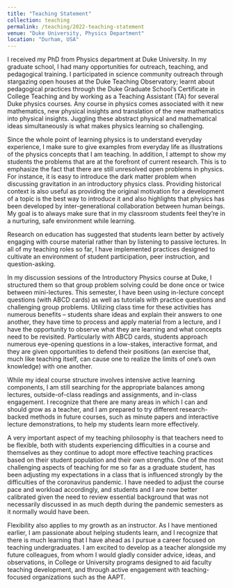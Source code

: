 ```yaml
---
title: "Teaching Statement"
collection: teaching
permalink: /teaching/2022-teaching-statement
venue: "Duke University, Physics Department"
location: "Durham, USA"
---
```

I received my PhD from Physics department at Duke University. In my graduate school, I had many opportunities for outreach, teaching, and pedagogical training. I participated in science community outreach through stargazing open houses at the Duke Teaching Observatory; learnt about pedagogical practices through the Duke Graduate School’s Certificate in College Teaching and by working as a Teaching Assistant (TA) for several Duke physics courses. Any course in physics comes associated with it new mathematics, new physical insights and translation of the new mathematics into physical insights. Juggling these abstract physical and mathematical ideas simultaneously is what makes physics learning so challenging. 

Since the whole point of learning physics is to understand everyday experience, I make sure to give examples from everyday life as illustrations of the physics concepts that I am teaching. In addition, I attempt to show my students the problems that are at the forefront of current research. This is to emphasize the fact that there are still unresolved open problems in physics. For instance, it is easy to introduce the dark matter problem when discussing gravitation in an introductory physics class. Providing historical context is also useful as providing the original motivation for a development of a topic is the best way to introduce it and also highlights that physics has been developed by inter-generational collaboration between human beings. My goal is to always make sure that in my classroom students feel they’re in a nurturing, safe environment while learning.

Research on education has suggested that students learn better by actively engaging with course material rather than by listening to passive lectures. In all of my teaching roles so far, I have implemented practices designed to cultivate an environment of student participation, peer instruction, and question-asking. 


In my discussion sessions of the Introductory Physics course at Duke, I structured them so that group problem solving could be done once or twice between mini-lectures. This semester, I have been using in-lecture concept questions (with ABCD cards) as well as tutorials with practice questions and challenging group problems. Utilizing class time for these activities has numerous benefits – students share ideas and explain their answers to one another, they have time to process and apply material from a lecture, and I have the opportunity to observe what they are learning and what concepts need to be revisited. Particularly with ABCD cards, students approach numerous eye-opening questions in a low-stakes, interactive format, and they are given opportunities to defend their positions (an exercise that, much like teaching itself, can cause one to realize the limits of one’s own knowledge) with one another. 

While my ideal course structure involves intensive active learning components, I am still searching for the appropriate balances among lectures, outside-of-class readings and assignments, and in-class engagement. I recognize that there are many areas in which I can and should grow as a teacher, and I am prepared to try different research-backed methods in future courses, such as minute papers and interactive lecture demonstrations, to help my students learn more effectively.

A very important aspect of my teaching philosophy is that teachers need to be flexible, both with students experiencing difficulties in a course and themselves as they continue to adopt more effective teaching practices based on their student population and their own strengths. One of the most challenging aspects of teaching for me so far as a graduate student, has been adjusting my expectations in a class that is influenced strongly by the difficulties of the coronavirus pandemic. I have needed to adjust the course pace and workload accordingly, and students and I are now better calibrated given the need to review essential background that was not necessarily discussed in as much depth during the pandemic semesters as it normally would have been.

Flexibility also applies to my growth as an instructor. As I have mentioned earlier, I am passionate about helping students learn, and I recognize that there is much learning that I have ahead as I pursue a career focused on teaching undergraduates. I am excited to develop as a teacher alongside my future colleagues, from whom I would gladly consider advice, ideas, and observations, in College or University programs designed to aid faculty teaching development, and through active engagement with teaching-focused organizations such as the AAPT.
